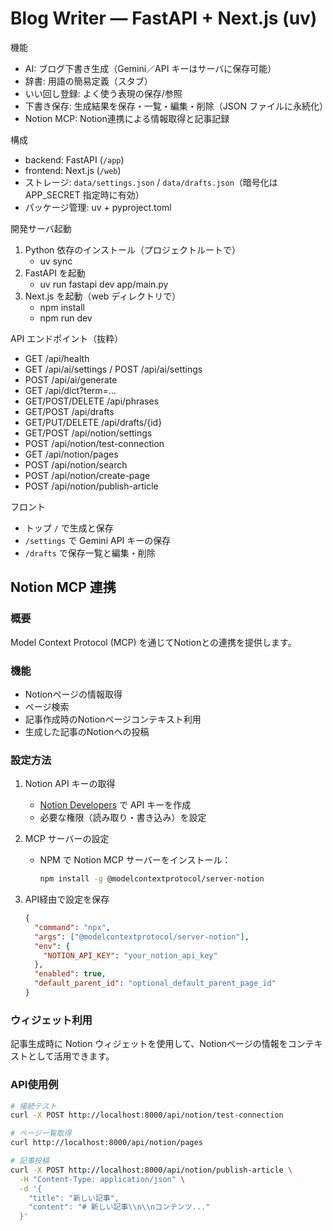 # Blog Writer — FastAPI + Next.js (uv)

機能

-   AI: ブログ下書き生成（Gemini／API キーはサーバに保存可能）
-   辞書: 用語の簡易定義（スタブ）
-   いい回し登録: よく使う表現の保存/参照
-   下書き保存: 生成結果を保存・一覧・編集・削除（JSON ファイルに永続化）
-   Notion MCP: Notion連携による情報取得と記事記録

構成

-   backend: FastAPI (`/app`)
-   frontend: Next.js (`/web`)
-   ストレージ: `data/settings.json` / `data/drafts.json`（暗号化は APP_SECRET 指定時に有効）
-   パッケージ管理: uv + pyproject.toml

開発サーバ起動

1. Python 依存のインストール（プロジェクトルートで）
    - uv sync
2. FastAPI を起動
    - uv run fastapi dev app/main.py
3. Next.js を起動（web ディレクトリで）
    - npm install
    - npm run dev

API エンドポイント（抜粋）

-   GET /api/health
-   GET /api/ai/settings / POST /api/ai/settings
-   POST /api/ai/generate
-   GET /api/dict?term=...
-   GET/POST/DELETE /api/phrases
-   GET/POST /api/drafts
-   GET/PUT/DELETE /api/drafts/{id}
-   GET/POST /api/notion/settings
-   POST /api/notion/test-connection
-   GET /api/notion/pages
-   POST /api/notion/search
-   POST /api/notion/create-page
-   POST /api/notion/publish-article

フロント

-   トップ `/` で生成と保存
-   `/settings` で Gemini API キーの保存
-   `/drafts` で保存一覧と編集・削除

## Notion MCP 連携

### 概要
Model Context Protocol (MCP) を通じてNotionとの連携を提供します。

### 機能
- Notionページの情報取得
- ページ検索
- 記事作成時のNotionページコンテキスト利用
- 生成した記事のNotionへの投稿

### 設定方法
1. Notion API キーの取得
   - [Notion Developers](https://developers.notion.com/) で API キーを作成
   - 必要な権限（読み取り・書き込み）を設定

2. MCP サーバーの設定
   - NPM で Notion MCP サーバーをインストール：
     ```bash
     npm install -g @modelcontextprotocol/server-notion
     ```

3. API経由で設定を保存
   ```json
   {
     "command": "npx",
     "args": ["@modelcontextprotocol/server-notion"],
     "env": {
       "NOTION_API_KEY": "your_notion_api_key"
     },
     "enabled": true,
     "default_parent_id": "optional_default_parent_page_id"
   }
   ```

### ウィジェット利用
記事生成時に Notion ウィジェットを使用して、Notionページの情報をコンテキストとして活用できます。

### API使用例
```bash
# 接続テスト
curl -X POST http://localhost:8000/api/notion/test-connection

# ページ一覧取得
curl http://localhost:8000/api/notion/pages

# 記事投稿
curl -X POST http://localhost:8000/api/notion/publish-article \
  -H "Content-Type: application/json" \
  -d '{
    "title": "新しい記事",
    "content": "# 新しい記事\\n\\nコンテンツ..."
  }'
```
